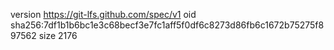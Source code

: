 version https://git-lfs.github.com/spec/v1
oid sha256:7df1b1b6bc1e3c68becf3e7fc1aff5f0df6c8273d86fb6c1672b75275f897562
size 2176
